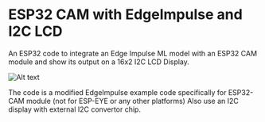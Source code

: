 # ESP32 CAM with EdgeImpulse and I2C LCD
 An ESP32 code to integrate an Edge Impulse ML model with an ESP32 CAM module and show its output on a 16x2 I2C LCD Display.

![Alt text](images/example.png)

The code is a modified EdgeImpulse example code specifically for ESP32-CAM module (not for ESP-EYE or any other platforms)
Also use an I2C display with external I2C convertor chip.
